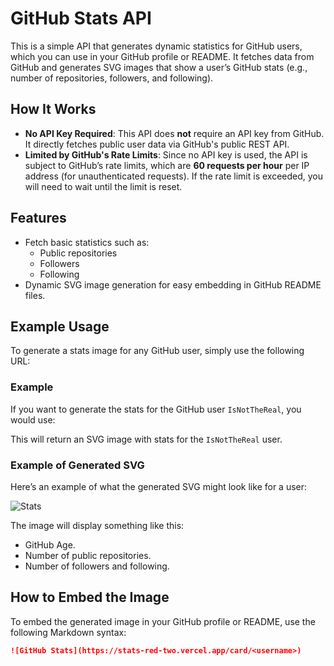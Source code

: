 # GitHub Stats API

This is a simple API that generates dynamic statistics for GitHub users, which you can use in your GitHub profile or README. It fetches data from GitHub and generates SVG images that show a user’s GitHub stats (e.g., number of repositories, followers, and following).

## How It Works

- **No API Key Required**: This API does **not** require an API key from GitHub. It directly fetches public user data via GitHub's public REST API.
- **Limited by GitHub's Rate Limits**: Since no API key is used, the API is subject to GitHub’s rate limits, which are **60 requests per hour** per IP address (for unauthenticated requests). If the rate limit is exceeded, you will need to wait until the limit is reset.

## Features

- Fetch basic statistics such as:
  - Public repositories
  - Followers
  - Following
- Dynamic SVG image generation for easy embedding in GitHub README files.

## Example Usage

To generate a stats image for any GitHub user, simply use the following URL:


### Example

If you want to generate the stats for the GitHub user `IsNotTheReal`, you would use:


This will return an SVG image with stats for the `IsNotTheReal` user.

### Example of Generated SVG

Here’s an example of what the generated SVG might look like for a user:

![Stats](https://stats-red-two.vercel.app/card/IsNotTheReal)

The image will display something like this:

- GitHub Age.
- Number of public repositories.
- Number of followers and following.

## How to Embed the Image

To embed the generated image in your GitHub profile or README, use the following Markdown syntax:

```markdown
![GitHub Stats](https://stats-red-two.vercel.app/card/<username>)